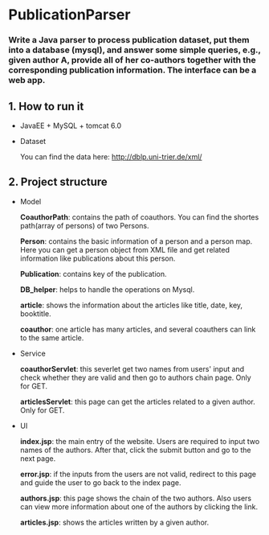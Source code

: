 PublicationParser
=================

### Write a Java parser to process publication dataset, put them into a database (mysql), and answer some simple queries, e.g., given author A, provide all of her co-authors together with the corresponding publication information. The interface can be a web app.


## 1. How to run it
- JavaEE + MySQL + tomcat 6.0
- Dataset

    You can find the data here: http://dblp.uni-trier.de/xml/

## 2. Project structure
- Model 

	**CoauthorPath**: contains the path of coauthors. You can find the shortes path(array of persons) of two Persons.
    
	**Person**: contains the basic information of a person and a person map. Here you can get a person object from XML file and get related information like publications about this person.
    
    **Publication**: contains key of the publication.
    
	**DB_helper**: helps to handle the operations on Mysql.    
    
    **article**: shows the information about the articles like title, date, key, booktitle. 
    
    **coauthor**: one article has many articles, and several coauthers can link to the same article.


- Service

	**coauthorServlet**: this severlet get two names from users' input and check whether they are valid and then go to authors chain page. Only for GET.
    
    **articlesServlet**: this page can get the articles related to a given author. Only for GET.
- UI

	**index.jsp**: the main entry of the website. Users are required to input two names of the authors. After that, click the submit button and go to the next page.
    
    **error.jsp**: if the inputs from the users are not valid, redirect to this page and guide the user to go back to the index page.
    
    **authors.jsp**: this page shows the chain of the two authors. Also users can view more information about one of the authors by clicking the link.
    
    **articles.jsp**: shows the articles written by a given author.





